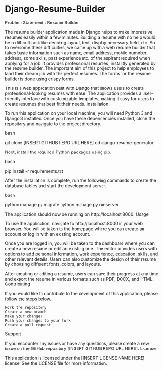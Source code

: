 # Django-Resume-Builder
Problem Statement : Resume Builder

The resume builder application made in Django helps to make impressive resumes easily within a few minutes. Building a resume with no help would be a difficult task like deciding layout, text, display necessary field, etc. So to overcome these difficulties, we came up with a web resume builder that takes basic information such as name, email address, mobile numnber, address, some skills, past experience etc. of the aspirant required when applying for a job. It provides professional resumes, instantly generated by the resume builder. The important aim of this project to help employees to land their dream job with the perfect resumes. The forms for the resume builder is done using crispy forms.

This is a web application built with Django that allows users to create professional-looking resumes with ease. The application provides a user-friendly interface with customizable templates, making it easy for users to create resumes that best fit their needs.
Installation

To run this application on your local machine, you will need Python 3 and Django 3 installed. Once you have these dependencies installed, clone the repository and navigate to the project directory.

bash

git clone [INSERT GITHUB REPO URL HERE]
cd django-resume-generator

Next, install the required Python packages using pip.

bash

pip install -r requirements.txt

After the installation is complete, run the following commands to create the database tables and start the development server.

bash

python manage.py migrate
python manage.py runserver

The application should now be running on http://localhost:8000.
Usage

To use the application, navigate to http://localhost:8000 in your web browser. You will be taken to the homepage where you can create an account or log in with an existing account.

Once you are logged in, you will be taken to the dashboard where you can create a new resume or edit an existing one. The editor provides users with options to add personal information, work experience, education, skills, and other relevant details. Users can also customize the design of their resume by choosing different fonts, colors, and layouts.

After creating or editing a resume, users can save their progress at any time and export the resume in various formats such as PDF, DOCX, and HTML.
Contributing

If you would like to contribute to the development of this application, please follow the steps below.

    Fork the repository
    Create a new branch
    Make your changes
    Push your changes to your fork
    Create a pull request

Support

If you encounter any issues or have any questions, please create a new issue on the GitHub repository [INSERT GITHUB REPO URL HERE].
License

This application is licensed under the [INSERT LICENSE NAME HERE] license. See the LICENSE file for more information.
